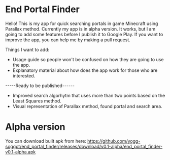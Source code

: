 # End Portal Finder

Hello! This is my app for quick searching portals in game Minecraft using Parallax method. Currently my app is in alpha version.
It works, but I am going to add some features before I publish it to Google Play.
If you want to improve the app, you can help me by making a pull request.

Things I want to add:
- Usage guide so people won't be confused on how they are going to use the app.
- Explanatory material about how does the app work for those who are interested.

-----Ready to be published------

- Improved search algorhytm that uses more than two points based on the Least Squares method.
- Visual representation of Parallax method, found portal and search area.

# Alpha version
You can download built apk from here: https://github.com/yogg-soggot/end_portal_finder/releases/download/v0.1-alpha/end_portal_finder-v0.1-alpha.apk
